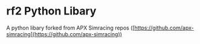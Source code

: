 # rf2 Python Libary

A python libary forked from APX Simracing repos ([https://github.com/apx-simracing](https://github.com/apx-simracing))